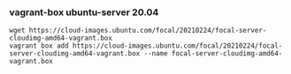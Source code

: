 ### vagrant-box ubuntu-server 20.04
	wget https://cloud-images.ubuntu.com/focal/20210224/focal-server-cloudimg-amd64-vagrant.box
	vagrant box add https://cloud-images.ubuntu.com/focal/20210224/focal-server-cloudimg-amd64-vagrant.box --name focal-server-cloudimg-amd64-vagrant.box

